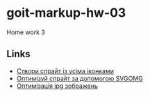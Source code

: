 # goit-markup-hw-03

Home work 3

## Links

- [Створи спрайт із усіма іконками](https://icomoon.io/)
- [Оптимізуй спрайт за допомогою SVGOMG](https://jakearchibald.github.io/svgomg/)
- [Оптимізація jpg зображень](https://squoosh.app/)

